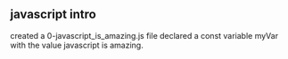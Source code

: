 ## javascript intro

created a 0-javascript_is_amazing.js file
declared a const variable myVar with the value javascript is amazing.
